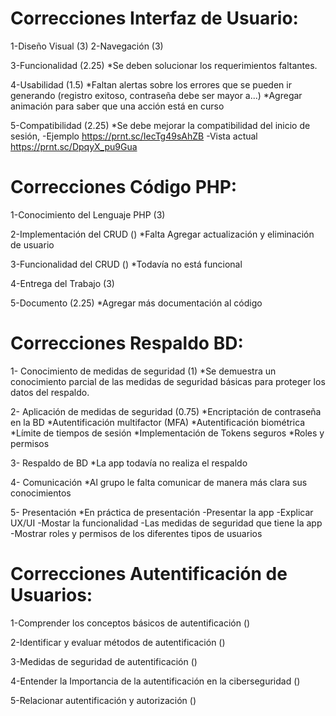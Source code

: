 # Correcciones Interfaz de Usuario:
1-Diseño Visual (3)
2-Navegación (3)

3-Funcionalidad (2.25)
*Se deben solucionar los requerimientos faltantes. 

4-Usabilidad (1.5)
*Faltan alertas sobre los errores que se pueden ir generando (registro exitoso, contraseña debe ser mayor a...)
*Agregar animación para saber que una acción está en curso

5-Compatibilidad (2.25)
*Se debe mejorar la compatibilidad del inicio de sesión, 
-Ejemplo https://prnt.sc/IecTg49sAhZB 
-Vista actual https://prnt.sc/DpqyX_pu9Gua


# Correcciones Código PHP:

1-Conocimiento del Lenguaje PHP (3)

2-Implementación del CRUD ()
*Falta Agregar actualización y eliminación de usuario

3-Funcionalidad del CRUD ()
*Todavía no está funcional

4-Entrega del Trabajo (3)

5-Documento (2.25)
*Agregar más documentación al código 


# Correcciones Respaldo BD:

1- Conocimiento de medidas de seguridad (1)
*Se demuestra un conocimiento parcial de las medidas de seguridad básicas para proteger los datos del respaldo.

2- Aplicación de medidas de seguridad (0.75)
*Encriptación de contraseña en la BD
*Autentificación multifactor (MFA)
*Autentificación biométrica
*Límite de tiempos de sesión
*Implementación de Tokens seguros 
*Roles y permisos

3- Respaldo de BD
*La app todavía no realiza el respaldo

4- Comunicación 
*Al grupo le falta comunicar de manera más clara sus conocimientos

5- Presentación
*En práctica de presentación
-Presentar la app
-Explicar UX/UI
-Mostar la funcionalidad
-Las medidas de seguridad que tiene la app
-Mostrar roles y permisos de los diferentes tipos de usuarios

# Correcciones Autentificación de Usuarios:

1-Comprender los conceptos básicos de autentificación ()

2-Identificar y evaluar métodos de autentificación ()

3-Medidas de seguridad de autentificación ()

4-Entender la Importancia de la autentificación en la ciberseguridad ()

5-Relacionar autentificación y autorización ()
